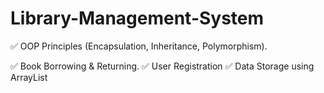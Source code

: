 # Library-Management-System

✅ OOP Principles (Encapsulation, Inheritance, Polymorphism).

✅ Book Borrowing & Returning.
✅ User Registration
✅ Data Storage using ArrayList

